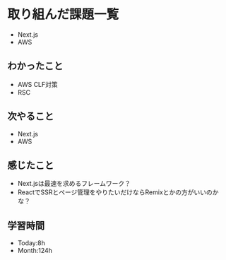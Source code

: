 # 取り組んだ課題一覧
- Next.js
- AWS
## わかったこと
- AWS CLF対策
- RSC
## 次やること
- Next.js
- AWS
## 感じたこと
- Next.jsは最速を求めるフレームワーク？
- ReactでSSRとページ管理をやりたいだけならRemixとかの方がいいのかな？
## 学習時間
- Today:8h
- Month:124h
